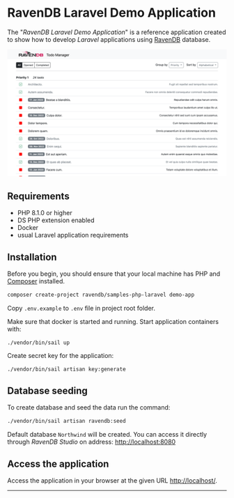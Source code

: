 RavenDB Laravel Demo Application
====================================

The "_RavenDB Laravel Demo Application_" is a reference application created 
to show how to develop _Laravel_ applications using [RavenDB](https://ravendb.net/) database.

![_RavenDB Laravel Demo Application_](doc/todo-manager.png)

## Requirements

- PHP 8.1.0 or higher
- DS PHP extension enabled
- Docker
- usual Laravel application requirements

## Installation

Before you begin, you should ensure that your local machine has PHP and [Composer](https://getcomposer.org/) installed.

```bash
composer create-project ravendb/samples-php-laravel demo-app
```

Copy `.env.example` to `.env` file in project root folder.

Make sure that docker is started and running. Start application containers with: 
```
./vendor/bin/sail up
```

Create secret key for the application:
```bash
./vendor/bin/sail artisan key:generate
```

## Database seeding

To create database and seed the data run the command:

```bash
./vendor/bin/sail artisan ravendb:seed
```

Default database `Northwind` will be created. You can access it directly through 
_RavenDB Studio_ on address: [http://localhost:8080](http://localhost:8080)   

## Access the application

Access the application in your browser at the given URL [http://localhost/](http://localhost/).

---


